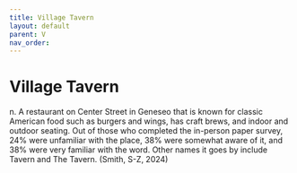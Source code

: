 ```yaml
---
title: Village Tavern
layout: default
parent: V
nav_order:
---
```


# Village Tavern

n. A restaurant on Center Street in Geneseo that is known for classic American food such as burgers and wings, has craft brews, and indoor and outdoor seating. Out of those who completed the in-person paper survey, 24% were unfamiliar with the place, 38% were somewhat aware of it, and 38% were very familiar with the word. Other names it goes by include Tavern and The Tavern. (Smith, S-Z, 2024)

